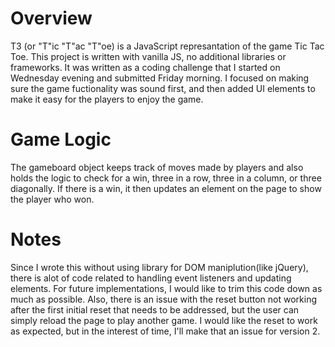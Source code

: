 Overview
============

T3 (or "T"ic "T"ac "T"oe) is a JavaScript represantation of the game Tic Tac Toe. This project is written with vanilla JS, no additional libraries or frameworks. It was written as a coding challenge that I started on Wednesday evening and submitted Friday morning. I focused on making sure the game fuctionality was sound first, and then added UI elements to make it easy for the players to enjoy the game.

Game Logic
============
The gameboard object keeps track of moves made by players and also holds the logic to check for a win, three in a row, three in a column, or three diagonally. If there is a win, it then updates an element on the page to show the player who won.

Notes
============
Since I wrote this without using library for DOM maniplution(like jQuery), there is alot of code related to handling event listeners and updating elements. For future implementations, I would like to trim this code down as much as possible. Also, there is an issue with the reset button not working after the first initial reset that needs to be addressed, but the user can simply reload the page to play another game. I would like the reset to work as expected, but in the interest of time, I'll make that an issue for version 2.